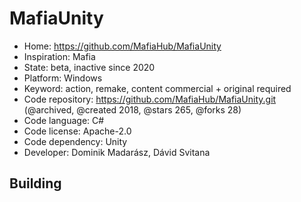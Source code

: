 # MafiaUnity

- Home: https://github.com/MafiaHub/MafiaUnity
- Inspiration: Mafia
- State: beta, inactive since 2020
- Platform: Windows
- Keyword: action, remake, content commercial + original required
- Code repository: https://github.com/MafiaHub/MafiaUnity.git (@archived, @created 2018, @stars 265, @forks 28)
- Code language: C#
- Code license: Apache-2.0
- Code dependency: Unity
- Developer: Dominik Madarász, Dávid Svitana

## Building
